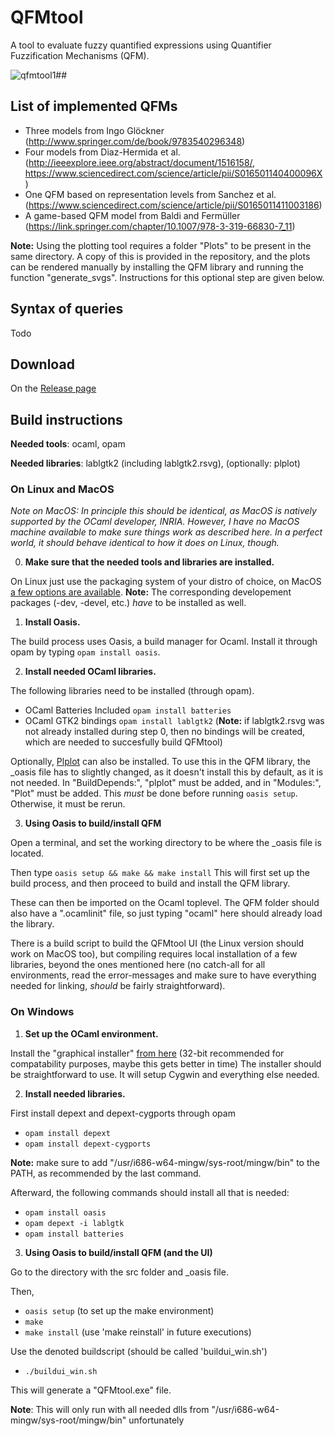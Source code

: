 # QFMtool
A tool to evaluate fuzzy quantified expressions using Quantifier Fuzzification Mechanisms (QFM).

![qfmtool1](https://user-images.githubusercontent.com/36513234/36345491-df3490c8-142b-11e8-8055-100396611e1a.png)##

## List of implemented QFMs
 - Three models from Ingo Glöckner (http://www.springer.com/de/book/9783540296348)
 - Four models from Diaz-Hermida et al. (http://ieeexplore.ieee.org/abstract/document/1516158/, https://www.sciencedirect.com/science/article/pii/S016501140400096X)
 - One QFM based on representation levels from Sanchez et al. (https://www.sciencedirect.com/science/article/pii/S0165011411003186)
 - A game-based QFM model from Baldi and Fermüller (https://link.springer.com/chapter/10.1007/978-3-319-66830-7_11)
 
__Note:__ Using the plotting tool requires a folder "Plots" to be present in the same directory. A copy of this is provided in the repository, and the plots can be rendered manually by installing the QFM library and running the function "generate_svgs". Instructions for this optional step are given below.

## Syntax of queries

Todo

## Download

On the [Release page](https://github.com/cem-okulmus/QFMtool/releases/tag/1.0)


## Build instructions

__Needed tools__:   ocaml, opam

__Needed libraries__: lablgtk2 (including lablgtk2.rsvg), (optionally: plplot)


### On Linux and MacOS

_Note on MacOS: _In principle_ this should be identical, as MacOS is natively supported by the OCaml developer, INRIA. However, I have no MacOS machine available to make sure things work as described here. In a perfect world, it should behave identical to how it does on Linux, though._ 

0. __Make sure that the needed tools and libraries are installed.__ 

On Linux just use the packaging system of your distro of choice, on MacOS [a few options are available](https://ocaml.org/docs/install.html#macOS). __Note:__ The corresponding developement packages (-dev, -devel, etc.) _have_ to be installed as well.

1. __Install Oasis.__ 

The build process uses Oasis, a build manager for Ocaml. Install it through opam by typing `opam install oasis`.

2. __Install needed OCaml libraries.__ 

The following libraries need to be installed (through opam). 

  - OCaml Batteries Included `opam install batteries`
  - OCaml GTK2 bindings `opam install lablgtk2` (__Note:__ if lablgtk2.rsvg was not already installed during step 0, then no bindings will be created, which are needed to succesfully build QFMtool)
  
Optionally, [Plplot](http://plplot.sourceforge.net/) can also be installed. To use this in the QFM library, the \_oasis file has to slightly changed, as it doesn't install this by default, as it is not needed. In "BuildDepends:", "plplot" must be added, and in "Modules:",  "Plot" must be added. This _must_ be done before running `oasis setup`. Otherwise, it must be rerun. 
  
3. __Using Oasis to build/install QFM__

 Open a terminal, and set the working directory to be where the \_oasis file is located. 
 
Then type `oasis setup && make && make install`
This will first set up the build process, and then proceed to build and install the QFM library. 

These can then be imported on the Ocaml toplevel. The QFM folder should also have a ".ocamlinit" file, so just typing 
"ocaml" here should already load the library. 

There is a build script to build the QFMtool UI (the Linux version should work on MacOS too), but compiling  requires local installation of a few libraries, beyond the ones mentioned here (no catch-all for all environments, read the error-messages and make sure to have everything needed for linking, _should_ be fairly straightforward). 

### On Windows

1. __Set up the OCaml environment.__

Install the "graphical installer" [from here](https://fdopen.github.io/opam-repository-mingw/installation/) (32-bit recommended 
for compatability purposes, maybe this gets better in time) The installer should be straightforward to use. It will setup Cygwin
and everything else needed. 

2. __Install needed libraries.__

First install depext and depext-cygports through opam 

  - `opam install depext` 
  - `opam install depext-cygports` 
  
__Note:__ make sure to add "/usr/i686-w64-mingw/sys-root/mingw/bin" to the PATH, as recommended by the last command.

Afterward, the following commands should install all that is needed: 
  - `opam install oasis`
  - `opam depext -i lablgtk` 
  - `opam install batteries`
  
3. __Using Oasis to build/install QFM (and the UI)__

Go to the directory with the src folder and \_oasis file. 

Then,

  - `oasis setup`  (to set up the make environment) 
  - `make`
  - `make install` (use 'make reinstall' in future executions) 
  
Use the denoted buildscript (should be called 'buildui_win.sh')
  - `./buildui_win.sh`
  
This will generate a "QFMtool.exe" file. 

__Note__: This will only run with all needed dlls from 
"/usr/i686-w64-mingw/sys-root/mingw/bin" unfortunately
